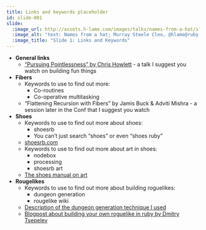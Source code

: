 ```yaml
---
title: Links and keywords placeholder
id: slide-001
slide:
  :image_url: http://assets.h-lame.com/images/talks/names-from-a-hat/slides/001.png
  :image_alt: "text: Names from a hat; Murray Steele Cleo, @hlame@ruby.social; RubyConf"
  :image_title: "Slide 1: Links and Keywords"
---
```


* **General links**
  * [“Pursuing Pointlessness” by Chris Howlett](https://brightonruby.com/2024/pursuing-pointlessness/) - a talk I suggest you watch on building fun things
* **Fibers**
  * Keywords to use to find out more:
    * Co-routines
    * Co-operative multitasking
  * “Flattening Recursion with Fibers” by Jamis Buck & Adviti Mishra - a session later in the Conf that I suggest you watch
* **Shoes**
  * Keywords to use to find out more about shoes:
    * shoesrb
    * You can’t just search “shoes” or even “shoes ruby”
  * [shoesrb.com](https://shoesrb.com)
  * Keywords to use to find out more about art in shoes:
    * nodebox
    * processing
    * shoesrb art
  * [The shoes manual on art](https://shoesrb.com/manual/Art.html)
* **Rougelikes**
  * Keywords to use to find out more about building roguelikes:
    * dungeon generation
    * rougelike wiki
  * [Description of the dungeon generation technique I used](https://roguebasin.com/index.php/Basic_BSP_Dungeon_generation)
  * [Blogpost about building your own roguelike in ruby by Dmitry Tsepelev](https://dmitrytsepelev.dev/terminal-game)
